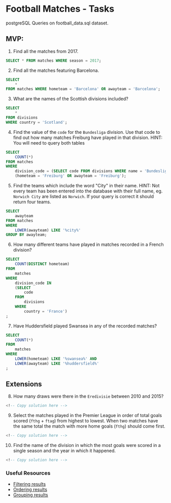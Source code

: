 # Football Matches - Tasks

postgreSQL Queries on football_data.sql dataset.


## MVP:

1) Find all the matches from 2017.

```sql
SELECT * FROM matches WHERE season = 2017;
```

2) Find all the matches featuring Barcelona.

```sql
SELECT 
    * 
FROM matches WHERE hometeam = 'Barcelona' OR awayteam = 'Barcelona';
```

3) What are the names of the Scottish divisions included?

```sql
SELECT 
    * 
FROM divisions 
WHERE country = 'Scotland';
```

4) Find the value of the `code` for the `Bundesliga` division. Use that code to find out how many matches Freiburg have played in that division. HINT: You will need to query both tables

```sql
SELECT 
	COUNT(*) 
FROM matches 
WHERE 
	division_code = (SELECT code FROM divisions WHERE name = 'Bundesliga') AND
	(hometeam = 'Freiburg' OR awayteam = 'Freiburg');
```

5)  Find the teams which include the word "City" in their name. HINT: Not every team has been entered into the database with their full name, eg. `Norwich City` are listed as `Norwich`. If your query is correct it should return four teams.

```sql
SELECT 
	awayteam
FROM matches 
WHERE 
	LOWER(awayteam) LIKE '%city%'
GROUP BY awayteam;
```

6) How many different teams have played in matches recorded in a French division?

```sql
SELECT
	COUNT(DISTINCT hometeam)
FROM
	matches
WHERE
	division_code IN
	(SELECT 
		code
	FROM
		divisions
	WHERE
		country = 'France')
;
```

7) Have Huddersfield played Swansea in any of the recorded matches?

```sql
SELECT 
	COUNT(*)
FROM
	matches
WHERE
	LOWER(hometeam) LIKE '%swansea%' AND
	LOWER(awayteam) LIKE '%huddersfield%'
;
```


## Extensions

8) How many draws were there in the `Eredivisie` between 2010 and 2015?

```sql
<!-- Copy solution here -->


```

9) Select the matches played in the Premier League in order of total goals scored (`fthg` + `ftag`) from highest to lowest. When two matches have the same total the match with more home goals (`fthg`) should come first. 

```sql
<!-- Copy solution here -->


```

10) Find the name of the division in which the most goals were scored in a single season and the year in which it happened.

```sql
<!-- Copy solution here -->


```

### Useful Resources

- [Filtering results](https://www.w3schools.com/sql/sql_where.asp)
- [Ordering results](https://www.w3schools.com/sql/sql_orderby.asp)
- [Grouping results](https://www.w3schools.com/sql/sql_groupby.asp)